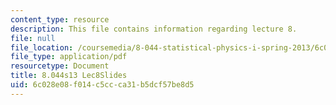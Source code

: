 ```yaml
---
content_type: resource
description: This file contains information regarding lecture 8.
file: null
file_location: /coursemedia/8-044-statistical-physics-i-spring-2013/6c028e08f014c5ccca31b5dcf57be8d5_MIT8_044S13_L8.pdf
file_type: application/pdf
resourcetype: Document
title: 8.044s13 Lec8Slides
uid: 6c028e08-f014-c5cc-ca31-b5dcf57be8d5
---
```

